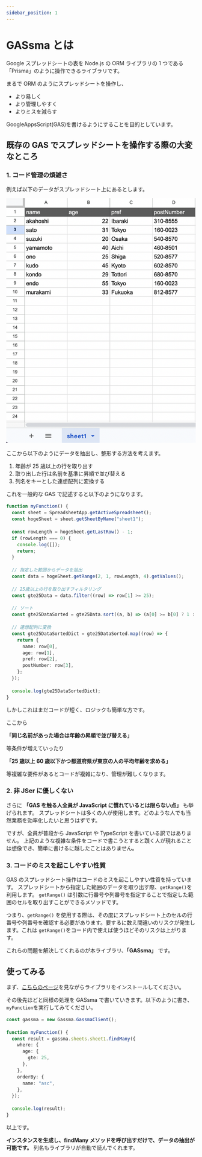```yaml
---
sidebar_position: 1
---
```


# GASsma とは

Google スプレッドシートの表を Node.js の ORM ライブラリの 1 つである「Prisma」のように操作できるライブラリです。

まるで ORM のようにスプレッドシートを操作し、

- より易しく
- より管理しやすく
- よりミスを減らす

GoogleAppsScript(GAS)を書けるようにすることを目的としています。

## 既存の GAS でスプレッドシートを操作する際の大変なところ

### 1. コード管理の煩雑さ

例えば以下のデータがスプレッドシート上にあるとします。

![説明用シート](./リファレンス/img/exampleSheet.png)

ここから以下のようにデータを抽出し、整形する方法を考えます。

1. 年齢が 25 歳以上の行を取り出す
2. 取り出した行は名前を基準に昇順で並び替える
3. 列名をキーとした連想配列に変換する

これを一般的な GAS で記述すると以下のようになります。

```ts
function myFunction() {
  const sheet = SpreadsheetApp.getActiveSpreadsheet();
  const hogeSheet = sheet.getSheetByName("sheet1");

  const rowLength = hogeSheet.getLastRow() - 1;
  if (rowLength === 0) {
    console.log([]);
    return;
  }

  // 指定した範囲からデータを抽出
  const data = hogeSheet.getRange(2, 1, rowLength, 4).getValues();

  // 25歳以上の行を取り出すフィルタリング
  const gte25Data = data.filter((row) => row[1] >= 25);

  // ソート
  const gte25DataSorted = gte25Data.sort((a, b) => (a[0] >= b[0] ? 1 : -1));

  // 連想配列に変換
  const gte25DataSortedDict = gte25DataSorted.map((row) => {
    return {
      name: row[0],
      age: row[1],
      pref: row[2],
      postNumber: row[3],
    };
  });

  console.log(gte25DataSortedDict);
}
```

しかしこれはまだコードが短く、ロジックも簡単な方です。

ここから

**「同じ名前があった場合は年齢の昇順で並び替える」**

等条件が増えていったり

**「25 歳以上 60 歳以下かつ都道府県が東京の人の平均年齢を求める」**

等複雑な要件があるとコードが複雑になり、管理が難しくなります。

### 2. 非 JSer に優しくない

さらに **「GAS を触る人全員が JavaScript に慣れているとは限らない点」** も挙げられます。 スプレッドシートは多くの人が使用します。どのような人でも当然業務を効率化したいと思うはずです。

ですが、全員が普段から JavaScript や TypeScript を書いている訳ではありません。 上記のような複雑な条件をコードで書こうとすると躓く人が現れることは想像でき、簡単に書けるに越したことはありません。

### 3. コードのミスを起こしやすい性質

GAS のスプレッドシート操作はコードのミスを起こしやすい性質を持っています。 スプレッドシートから指定した範囲のデータを取り出す際、`getRange()`を利用します。 `getRange()` は引数に行番号や列番号を指定することで指定した範囲のセルを取り出すことができるメソッドです。

つまり、`getRange()` を使用する際は、その度にスプレッドシート上のセルの行番号や列番号を確認する必要があります。要するに数え間違いのリスクが発生します。これは `getRange()`をコード内で使えば使うほどそのリスクは上がります。

これらの問題を解決してくれるのが本ライブラリ、**「GASsma」** です。

## 使ってみる

まず、[こちらのページ](./導入方法.md)を見ながらライブラリをインストールしてください。

その後先ほどと同様の処理を GASsma で書いていきます。以下のように書き、`myFunction`を実行してみてください。

```ts
const gassma = new Gassma.GassmaClient();

function myFunction() {
  const result = gassma.sheets.sheet1.findMany({
    where: {
      age: {
        gte: 25,
      },
    },
    orderBy: {
      name: "asc",
    },
  });

  console.log(result);
}
```

以上です。

**インスタンスを生成し、findMany メソッドを呼び出すだけで、データの抽出が可能です。** 列名もライブラリが自動で読んでくれます。
